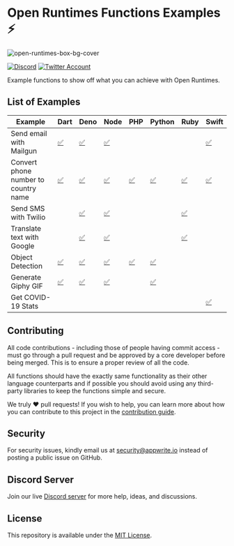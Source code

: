 # Open Runtimes Functions Examples ⚡️

![open-runtimes-box-bg-cover](https://user-images.githubusercontent.com/1297371/151676246-0e18f694-dfd7-4bab-b64b-f590fec76ef1.png)

[![Discord](https://img.shields.io/discord/937092945713172480?label=discord&style=flat-square)](https://discord.gg/fP6W2qEzfQ)
[![Twitter Account](https://img.shields.io/twitter/follow/appwrite?color=00acee&label=twitter&style=flat-square)](https://twitter.com/appwrite)

Example functions to show off what you can achieve with Open Runtimes.

## List of Examples

| Example                     | Dart                        | Deno | Node | PHP | Python | Ruby | Swift |
|-----------------------------|-----------------------------|------|------|-----|--------|------|-------|
| Send email with Mailgun | [✅](/dart/send_email_with_mailgun) | [✅](/deno/send_email_with_mailgun) | [✅](/node/send_email_with_mailgun) |     |        |      | [✅](/swift/send-email-with-mailgun) |
| Convert phone number to country name | [✅](/dart/convert-phone-number-to-country-name) | [✅](/deno/convert-phone-number-to-country-name) | [✅](/node/convert-phone-number-to-country-name) | [✅](/php/convert-phone-number-to-country-name) | [✅](/python/convert-phone-number-to-country-name) | [✅](/ruby/convert-phone-number-to-country-name) | [✅](/swift/convert-phone-number-to-country-name) |
| Send SMS with Twilio |      | [✅](/deno/send_sms_with_twilio) | [✅](/node/send_sms_with_twilio) |     |        | [✅](/ruby/send-sms-with-twilio) |      |
| Translate text with Google |       | [✅](/deno/translate_text_with_google) | [✅](/node/translate_text_with_google) |     |        | [✅](/ruby/translate-text-with-google) |      |
| Object Detection |[✅](/dart/object_detection) |  [✅](/deno/object_detection) | [✅](/node/object_detection) | [✅](/php/object_detection) |   [✅](/python/object-detection)     |      |      |
| Generate Giphy GIF | [✅](/dart/generate_giphy_gif) | [✅](/deno/generate-giphy-gif) | [✅](/node/generate_giphy_gif) |     |  [✅](/python/generate-giphy-gif)  |      |      |
| Get COVID-19 Stats |      |      |      |     |        |      | [✅](/swift/get-covid-stats) |

## Contributing

All code contributions - including those of people having commit access - must go through a pull request and be approved by a core developer before being merged. This is to ensure a proper review of all the code.

All functions should have the exactly same functionality as their other language counterparts and if possible you should avoid using any third-party libraries to keep the functions simple and secure.

We truly ❤️ pull requests! If you wish to help, you can learn more about how you can contribute to this project in the [contribution guide](https://github.com/open-runtimes/open-runtimes/blob/main/CONTRIBUTING.md).


## Security

For security issues, kindly email us at [security@appwrite.io](mailto:security@appwrite.io) instead of posting a public issue on GitHub.

## Discord Server

Join our live [Discord server](https://discord.gg/fP6W2qEzfQ) for more help, ideas, and discussions.

## License

This repository is available under the [MIT License](./LICENSE).
